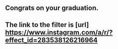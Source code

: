 ## Congrats on your graduation.

## The link to the filter is [url] https://www.instagram.com/a/r/?effect_id=283538126216964
